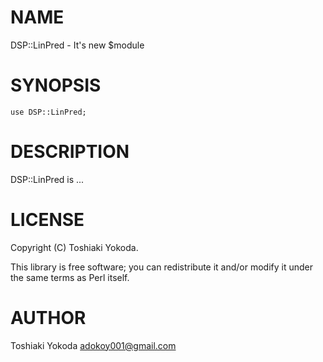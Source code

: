 # NAME

DSP::LinPred - It's new $module

# SYNOPSIS

    use DSP::LinPred;

# DESCRIPTION

DSP::LinPred is ...

# LICENSE

Copyright (C) Toshiaki Yokoda.

This library is free software; you can redistribute it and/or modify
it under the same terms as Perl itself.

# AUTHOR

Toshiaki Yokoda <adokoy001@gmail.com>
